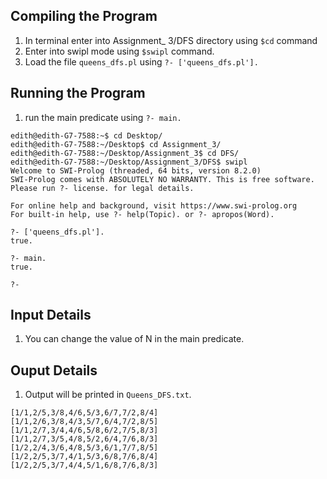 ## Compiling the Program
1. In terminal enter into Assignment_ 3/DFS directory using ```$cd``` command
2. Enter into swipl mode using  ```$swipl``` command.
3. Load the file ```queens_dfs.pl``` using ```?- ['queens_dfs.pl'].```
   
## Running the Program
1. run the main predicate using ```?- main.```
```
edith@edith-G7-7588:~$ cd Desktop/
edith@edith-G7-7588:~/Desktop$ cd Assignment_3/
edith@edith-G7-7588:~/Desktop/Assignment_3$ cd DFS/
edith@edith-G7-7588:~/Desktop/Assignment_3/DFS$ swipl
Welcome to SWI-Prolog (threaded, 64 bits, version 8.2.0)
SWI-Prolog comes with ABSOLUTELY NO WARRANTY. This is free software.
Please run ?- license. for legal details.

For online help and background, visit https://www.swi-prolog.org
For built-in help, use ?- help(Topic). or ?- apropos(Word).

?- ['queens_dfs.pl'].
true.

?- main.
true.

?- 

```
## Input Details 
1. You can change the value of N in the main predicate.

## Ouput Details
1. Output will be printed in ```Queens_DFS.txt```.
```
[1/1,2/5,3/8,4/6,5/3,6/7,7/2,8/4]
[1/1,2/6,3/8,4/3,5/7,6/4,7/2,8/5]
[1/1,2/7,3/4,4/6,5/8,6/2,7/5,8/3]
[1/1,2/7,3/5,4/8,5/2,6/4,7/6,8/3]
[1/2,2/4,3/6,4/8,5/3,6/1,7/7,8/5]
[1/2,2/5,3/7,4/1,5/3,6/8,7/6,8/4]
[1/2,2/5,3/7,4/4,5/1,6/8,7/6,8/3]
```